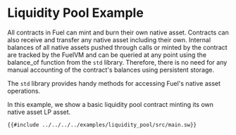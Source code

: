 # Liquidity Pool Example

All contracts in Fuel can mint and burn their own native asset. Contracts can also receive and transfer any native asset including their own. Internal balances of all native assets pushed through calls or minted by the contract are tracked by the FuelVM and can be queried at any point using the balance_of function from the `std` library. Therefore, there is no need for any manual accounting of the contract's balances using persistent storage.

The `std` library provides handy methods for accessing Fuel's native asset operations.

In this example, we show a basic liquidity pool contract minting its own native asset LP asset.

```sway
{{#include ../../../../examples/liquidity_pool/src/main.sw}}
```
